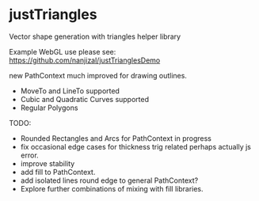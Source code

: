 # justTriangles
Vector shape generation with triangles helper library

Example WebGL use please see:
https://github.com/nanjizal/justTrianglesDemo

new PathContext much improved for drawing outlines.
- MoveTo and LineTo supported
- Cubic and Quadratic Curves supported
- Regular Polygons

TODO:
- Rounded Rectangles and Arcs for PathContext in progress
- fix occasional edge cases for thickness trig related perhaps actually js error.
- improve stability
- add fill to PathContext.
- add isolated lines round edge to general PathContext?
- Explore further combinations of mixing with fill libraries.
